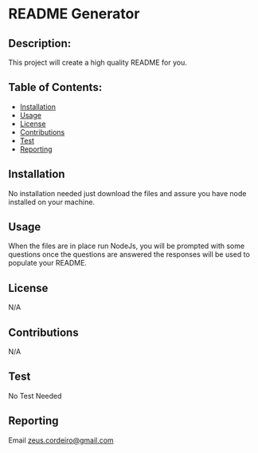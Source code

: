 
  # README Generator  

  ## Description:
  This project will create a high quality README for you.

  ## Table of Contents:
  - [Installation](#installation)
  - [Usage](#usage)
  - [License](#license)
  - [Contributions](#contributions)
  - [Test](#test)
  - [Reporting](#reporting)

 ## Installation
  No installation needed just download the files and assure you have node installed on your machine.


 ## Usage 
  When the files are in place run NodeJs, you will be prompted with some questions once the questions are answered the responses will be used to populate your README.



 ## License 
  N/A
  
 
  


 ## Contributions 
  N/A

 ## Test 
  No Test Needed

 ## Reporting 
  Email zeus.cordeiro@gmail.com
